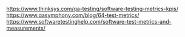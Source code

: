 https://www.thinksys.com/qa-testing/software-testing-metrics-kpis/  
https://www.qasymphony.com/blog/64-test-metrics/  
https://www.softwaretestinghelp.com/software-test-metrics-and-measurements/  
